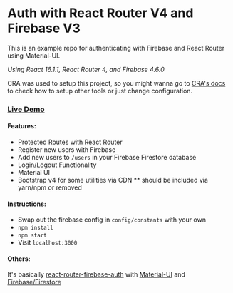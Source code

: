 # Auth with React Router V4 and Firebase V3
This is an example repo for authenticating with Firebase and React Router using Material-UI.

*Using React 16.1.1, React Router 4, and Firebase 4.6.0*

CRA was used to setup this project, so you might wanna go to [CRA's docs](https://github.com/facebook/create-react-app/blob/master/packages/react-scripts/template/README.md) to check how to setup other tools or just change configuration.

### [Live Demo](https://guilherme6191.github.io/react-router-firebase-auth-material-ui/#/)

#### Features:
* Protected Routes with React Router
* Register new users with Firebase
* Add new users to ```/users``` in your Firebase Firestore database
* Login/Logout Functionality
* Material UI
* Bootstrap v4 for some utilities via CDN ** should be included via yarn/npm or removed

#### Instructions:
* Swap out the firebase config in ```config/constants``` with your own
* ```npm install```
* ```npm start```
* Visit ```localhost:3000```

#### Others:
It's basically [react-router-firebase-auth](https://github.com/tylermcginnis/react-router-firebase-auth) with [Material-UI](https://github.com/callemall/material-ui) and [Firebase/Firestore](https://firebase.google.com/products/firestore/)
